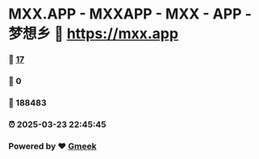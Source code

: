 # MXX.APP - MXXAPP - MXX - APP -  梦想乡 :link: https://mxx.app 
### :page_facing_up: [17](https://mxx.app/tag.html) 
### :speech_balloon: 0 
### :hibiscus: 188483 
### :alarm_clock: 2025-03-23 22:45:45 
### Powered by :heart: [Gmeek](https://github.com/Meekdai/Gmeek)
